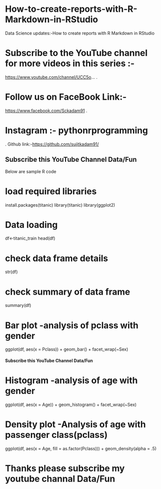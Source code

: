 # How-to-create-reports-with-R-Markdown-in-RStudio
Data Science updates:-How to create reports with R Markdown in RStudio

# Subscribe to the YouTube channel for more videos in this series :-
https://www.youtube.com/channel/UCC5o...
.
# Follow us on FaceBook Link:-
https://www.facebook.com/Sckadam91
. 
# Instagram :- pythonrprogramming
.
Github link:-https://github.com/sujitkadam91/
## Subscribe this YouTube Channel Data/Fun

Below are sample R code

# load required libraries

install.packages(titanic)
library(titanic)
library(ggplot2)


# Data loading

df<-titanic_train
head(df)



# check data frame details


str(df)


# check summary of data frame 


summary(df)



# Bar plot -analysis of pclass with gender

ggplot(df, aes(x = Pclass)) + 
  geom_bar() + 
  facet_wrap(~Sex)


#### Subscribe this YouTube Channel Data/Fun
# Histogram -analysis of age with gender

ggplot(df, aes(x = Age)) + 
  geom_histogram() + 
  facet_wrap(~Sex)



# Density plot -Analysis of age with passenger class(pclass)

ggplot(df, aes(x = Age, fill = as.factor(Pclass))) +
  geom_density(alpha = .5)


# Thanks please subscribe my youtube channal Data/Fun

